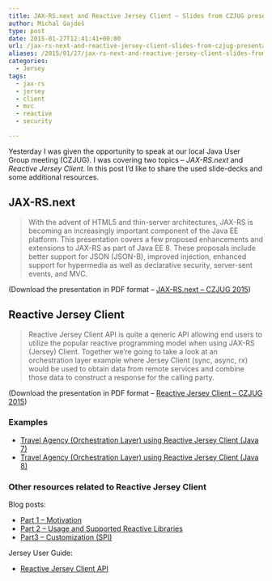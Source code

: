 ```yaml
---
title: JAX-RS.next and Reactive Jersey Client – Slides from CZJUG presentations
author: Michal Gajdoš
type: post
date: 2015-01-27T12:41:41+00:00
url: /jax-rs-next-and-reactive-jersey-client-slides-from-czjug-presentations/
aliases: /2015/01/27/jax-rs-next-and-reactive-jersey-client-slides-from-czjug-presentations/
categories:
  - Jersey
tags:
  - jax-rs
  - jersey
  - client
  - mvc
  - reactive
  - security

---
```

Yesterday I was given the opportunity to speak at our local Java User Group meeting (CZJUG). I was covering two topics – _JAX-RS.next_ and _Reactive Jersey Client_. In this post I&#8217;d like to share the used slide-decks and some additional resources.

<!--more-->

## JAX-RS.next

> With the advent of HTML5 and thin-server architectures, JAX-RS is becoming an increasingly important component of the Java EE platform. This presentation covers a few proposed enhancements and extensions to JAX-RS as part of Java EE 8. These proposals include better support for JSON (JSON-B), improved injection, enhanced support for hypermedia as well as declarative security, server-sent events, and MVC.

(Download the presentation in PDF format – [JAX-RS.next – CZJUG 2015][1])

## Reactive Jersey Client

> Reactive Jersey Client API is quite a qeneric API allowing end users to utilize the popular reactive programming model when using JAX-RS (Jersey) Client. Together we&#8217;re going to take a look at an orchestration layer example where Jersey Client (sync, async, rx) would be used to obtain data from remote services and combine those data to construct a response for the calling party.

(Download the presentation in PDF format – [Reactive Jersey Client – CZJUG 2015][2])

### Examples

  * <a class="link" href="https://github.com/jersey/jersey/tree/master/examples/rx-client-webapp">Travel Agency (Orchestration Layer) using Reactive Jersey Client (Java 7)</a>
  * <a class="link" href="https://github.com/jersey/jersey/tree/master/examples/rx-client-java8-webapp">Travel Agency (Orchestration Layer) using Reactive Jersey Client (Java 8)</a>

### Other resources related to Reactive Jersey Client

Blog posts:

  * [Part 1 – Motivation][3]
  * [Part 2 – Usage and Supported Reactive Libraries][4]
  * [Part3 – Customization (SPI)][5]

Jersey User Guide:

  * <a href="https://jersey.github.io/documentation/latest/rx-client.html">Reactive Jersey Client API</a>

 [1]: /uploads/jaxrs.next_reduced.pdf
 [2]: /uploads/reactive_jersey_client_reduced.pdf
 [3]: /2015/01/07/reactive-jersey-client-part-1-motivation "Reactive Jersey Client, Part 1 – Motivation"
 [4]: /2015/01/07/reactive-jersey-client-part-2-usage-and-supported-reactive-libraries "Rx Client – Usage and Supported Reactive Libraries"
 [5]: /2015/01/07/reactive-jersey-client-part-3-customization "Rx Client – Customization (SPI)"